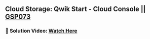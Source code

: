 ## Cloud Storage: Qwik Start - Cloud Console || [GSP073](https://www.cloudskillsboost.google/focuses/1760?catalog_rank=%7B%22rank%22%3A1%2C%22num_filters%22%3A0%2C%22has_search%22%3Atrue%7D&parent=catalog&search_id=37105304)

### 🔗 **Solution Video:** [Watch Here](https://youtu.be/su_bKowi7o8)
